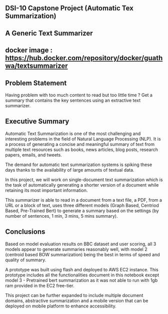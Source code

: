 ## DSI-10 Capstone Project (Automatic Tex Summarization)

## A Generic Text Summarizer

## docker image : https://hub.docker.com/repository/docker/guathwa/textsummarizer

## Problem Statement
Having problem with too much content to read but too little time ? Get a summary that contains the key sentences using an extractive text summarizer.

## Executive Summary
Automatic Text Summarization is one of the most challenging and interesting problems in the field of Natural Language Processing (NLP). It is a process of generating a concise and meaningful summary of text from multiple text resources such as books, news articles, blog posts, research papers, emails, and tweets.

The demand for automatic text summarization systems is spiking these days thanks to the availability of large amounts of textual data.

In this project, we will work on single-document text summarization which is the task of automatically generating a shorter version of a document while retaining its most important information.

This summarizer is able to read in a document from a text file, a PDF, from a URL or a block of text, uses three different models (Graph Based, Centriod Based, Pre-Trained Bert) to generate a summary based on the settings (by number of sentences, 1 min, 3 mins, 5 mins summary).

## Conclusions
Based on model evaluation results on BBC dataset and user scoring, all 3 models appear to generate summaries reasonably well, with model 2 (centroid based BOW summarization) being the best in terms of speed and quality of summary.

A prototype was built using flash and deployed to AWS EC2 instance. This prototype includes all the functionalities document in this notebook except model 3 - Pretrained bert summarization as it was not able to run with 1gb ram provided in the EC2 free-tier.

This project can be further expanded to include multiple document domains, abstractive summarization and a mobile version that can be deployed on mobile platform to enhance accessibility.
